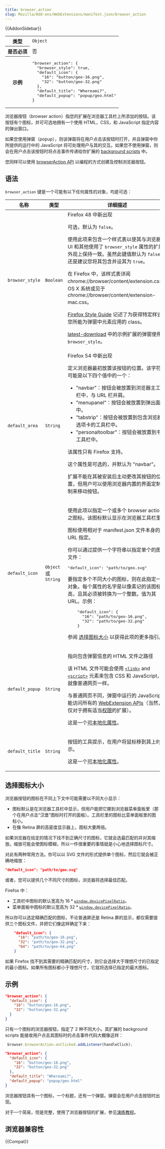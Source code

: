 ```yaml
---
title: browser_action
slug: Mozilla/Add-ons/WebExtensions/manifest.json/browser_action
---
```


{{AddonSidebar}}

<table class="fullwidth-table standard-table">
  <tbody>
    <tr>
      <th scope="row">类型</th>
      <td><code>Object</code></td>
    </tr>
    <tr>
      <th scope="row">是否必须</th>
      <td>否</td>
    </tr>
    <tr>
      <th scope="row">示例</th>
      <td>
        <pre class="brush: json">
"browser_action": {
  "browser_style": true,
  "default_icon": {
    "16": "button/geo-16.png",
    "32": "button/geo-32.png"
  },
  "default_title": "Whereami?",
  "default_popup": "popup/geo.html"
}</pre
        >
      </td>
    </tr>
  </tbody>
</table>

浏览器按钮（browser action）指您的扩展在浏览器工具栏上所添加的按钮。该按钮有个图标，并可可选地拥有一个使用 HTML，CSS，和 JavaScript 指定内容的弹出窗口。

如果您使用弹窗（popup），则该弹窗将在用户点击该按钮时打开，并且弹窗中你所提供的运行中的 JavaScript 将可处理用户与其的交互。如果您不使用弹窗，则会在用户点击该按钮时将点击事件传递给你扩展的 [background scripts](/zh-CN/Add-ons/WebExtensions/Anatomy_of_a_WebExtension#Background_scripts) 中。

您同样可以使用 [browserAction API](/zh-CN/Add-ons/WebExtensions/API/browserAction) 以编程的方式创建及控制浏览器按钮。

## 语法

`browser_action` 键是一个可能有以下任何属性的对象，均是可选：

<table class="fullwidth-table standard-table">
  <thead>
    <tr>
      <th scope="col">名称</th>
      <th scope="col">类型</th>
      <th scope="col">详细描述</th>
    </tr>
  </thead>
  <tbody>
    <tr>
      <td><code>browser_style</code></td>
      <td><code>Boolean</code></td>
      <td>
        <div class="geckoVersionNote">Firefox 48 中新出现</div>
        <p>可选，默认为 <code>false</code>。</p>
        <p>
          使用此项来包含一个样式表以使其与浏览器 UI 和其他使用了
          <code>browser_style</code> 属性的扩展外观上保持一致。虽然此键值默认为
          <code>false</code>，还是建议您将其包含并设其为 <code>true</code>。
        </p>
        <p>
          在 Firefox 中，该样式表详阅 chrome://browser/content/extension.css，OS
          X 系统或见于 chrome://browser/content/extension-mac.css。
        </p>
        <p>
          <a href="https://firefoxux.github.io/StyleGuide/#/controls"
            >Firefox Style Guide</a
          >
          记述了为获得特定样式您所能为弹窗中元素应用的 class。
        </p>
        <p>
          <a
            href="https://github.com/mdn/webextensions-examples/tree/master/latest-download"
            >latest-download</a
          >
          中的示例扩展的弹窗使用了 <code>browser_style</code>。
        </p>
      </td>
    </tr>
    <tr>
      <td><code>default_area</code></td>
      <td><code>String</code></td>
      <td>
        <div class="geckoVersionNote">Firefox 54 中新出现</div>
        <p>
          定义浏览器最初放置该按钮的位置。该字符串可能是以下四个值中的一个：
        </p>
        <ul>
          <li>"navbar"：按钮会被放置到浏览器主工具栏中，与 URL 栏并肩。</li>
          <li>"menupanel"：按钮会被放置到弹出面板中。</li>
          <li>"tabstrip"：按钮会被放置到包含浏览器选项卡的工具栏中。</li>
          <li>"personaltoolbar"：按钮会被放置到书签工具栏中。</li>
        </ul>
        <p>该属性只有 Firefox 支持。</p>
        <p>这个属性是可选的，并默认为 "navbar"。</p>
        <p>
          扩展不能在其被安装后主动更改其按钮的位置，但用户可以使用浏览器内置的界面定制机制来移动按钮。
        </p>
      </td>
    </tr>
    <tr>
      <td><code>default_icon</code></td>
      <td><code>Object</code> 或 <code>String</code></td>
      <td>
        <p>
          使用此项以指定一个或多个 browser action
          之图标。该图标默认显示在浏览器工具栏里。
        </p>
        <p>图标使用相对于 manifest.json 文件本身的 URL 指定。</p>
        <p>你可以通过提供一个字符串以指定单个的图标文件：</p>
        <pre class="brush: json">"default_icon": "path/to/geo.svg"</pre>
        <p>
          要指定多个不同大小的图标，则在此指定一个对象。每个属性的名字是以像素记的该图标的高，且其必须被转换为一个整数。值为其
          URL。示例：
        </p>
        <pre class="brush: json">
    "default_icon": {
      "16": "path/to/geo-16.png",
      "32": "path/to/geo-32.png"
    }</pre
        >
        <p>
          参阅
          <a
            href="/zh-CN/Add-ons/WebExtensions/manifest.json/browser_action#选择图标大小"
            >选择图标大小</a
          >
          以获得此项的更多指引。
        </p>
      </td>
    </tr>
    <tr>
      <td><code>default_popup</code></td>
      <td><code>String</code></td>
      <td>
        <p>指向包含弹窗信息的 HTML 文件之路径</p>
        <p>
          该 HTML 文件可能会使用
          <code
            ><a href="/zh-CN/docs/Web/HTML/Element/link">&#x3C;link></a></code
          >
          and
          <code
            ><a href="/zh-CN/docs/Web/HTML/Element/script"
              >&#x3C;script></a
            ></code
          >
          元素来包含 CSS 和 JavaScript，就像普通网页一样。
        </p>
        <p>
          与普通网页不同，弹窗中运行的 JavaScript 能访问所有的
          <a href="/zh-CN/Add-ons/WebExtensions/API">WebExtension APIs</a
          >（当然，仅对于拥有适当<a
            href="/zh-CN/docs/Mozilla/Add-ons/WebExtensions/manifest.json/permissions"
            >权限</a
          >的扩展）。
        </p>
        <p>
          这是一个<a
            href="/zh-CN/Add-ons/WebExtensions/Internationalization#国际化_manifest.json"
            >可本地化属性</a
          >。
        </p>
      </td>
    </tr>
    <tr>
      <td><code>default_title</code></td>
      <td><code>String</code></td>
      <td>
        <p>按钮的工具提示，在用户将鼠标移到其上时显示。</p>
        <p>
          这是一个<a
            href="/zh-CN/Add-ons/WebExtensions/Internationalization#国际化_manifest.json"
            >可本地化属性</a
          >。
        </p>
      </td>
    </tr>
  </tbody>
</table>

## 选择图标大小

浏览器按钮的图标在不同上下文中可能需要以不同大小显示：

- 图标默认是在浏览器工具栏中显示，但用户能把它挪到浏览器菜单面板里（那个在用户点击“汉堡”图标时打开的面板）。工具栏里的图标比菜单面板里的图标小。
- 在像 Retina 屏的高密度显示器上，图标大要两倍。

如果浏览器在给定的情况下找不到正确尺寸的图标，它就会选最匹配的并对其缩放。缩放可能会使图标模糊，所以一件很重要的事情就是小心地选择图标尺寸。

对此有两种常用方法。你可以以 SVG 文件的形式提供单个图标，然后它就会被正确地缩放：

```json
"default_icon": "path/to/geo.svg"
```

或者，您可以提供几个不同尺寸的图标，浏览器将选择最佳匹配。

Firefox 中：

- 工具栏中图标的默认宽高为 16 \* [`window.devicePixelRatio`](/zh-CN/docs/Web/API/Window/devicePixelRatio)。
- 菜单面板中图标的默认宽高为 32 \* [`window.devicePixelRatio`](/zh-CN/docs/Web/API/Window/devicePixelRatio)。

所以你可以选定精确匹配的图标，不论普通屏还是 Retina 屏的显示，都仅需要提供三个图标文件，并把它们像这样确定下来：

```json
    "default_icon": {
      "16": "path/to/geo-16.png",
      "32": "path/to/geo-32.png",
      "64": "path/to/geo-64.png"
    }
```

如果 Firefox 找不到其需要的精确匹配的尺寸，则它会选择大于理想尺寸的已指定的最小图标。如果所有图标都小于理想尺寸，它就将选择已指定的最大图标。

## 示例

```json
"browser_action": {
  "default_icon": {
    "16": "button/geo-16.png",
    "32": "button/geo-32.png"
  }
}
```

只有一个图标的浏览器按钮，指定了 2 种不同大小。其扩展的 background scripts 能接收用户点击其图标时的点击事件代码大概像这样：

```js
 browser.browserAction.onClicked.addListener(handleClick);
```

```json
"browser_action": {
  "default_icon": {
    "16": "button/geo-16.png",
    "32": "button/geo-32.png"
  },
  "default_title": "Whereami?",
  "default_popup": "popup/geo.html"
}
```

浏览器按钮具有一个图标，一个标题，还有一个弹窗。弹窗会在用户点击按钮时出现。

对于一个简易，但是完整，使用了浏览器按钮的扩展，参见[演练教程](/zh-CN/Add-ons/WebExtensions/Your_second_WebExtension)。

## 浏览器兼容性

{{Compat}}
